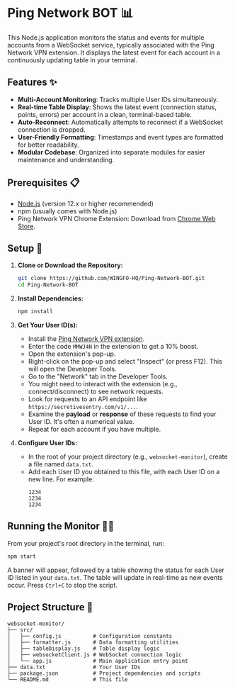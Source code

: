 # Ping Network BOT 📊

This Node.js application monitors the status and events for multiple accounts from a WebSocket service, typically associated with the Ping Network VPN extension. It displays the latest event for each account in a continuously updating table in your terminal.

## Features ✨

* **Multi-Account Monitoring**: Tracks multiple User IDs simultaneously.
* **Real-time Table Display**: Shows the latest event (connection status, points, errors) per account in a clean, terminal-based table.
* **Auto-Reconnect**: Automatically attempts to reconnect if a WebSocket connection is dropped.
* **User-Friendly Formatting**: Timestamps and event types are formatted for better readability.
* **Modular Codebase**: Organized into separate modules for easier maintenance and understanding.

## Prerequisites 📋

* [Node.js](https://nodejs.org/) (version 12.x or higher recommended)
* npm (usually comes with Node.js)
* Ping Network VPN Chrome Extension: Download from [Chrome Web Store](https://chromewebstore.google.com/detail/ping-network-vpn/geeedmdpncfeomhgbjeafcahepjelimg).

## Setup 🚀

1.  **Clone or Download the Repository:**
    ```bash
    git clone https://github.com/WINGFO-HQ/Ping-Network-BOT.git
    cd Ping-Network-BOT
    ```

2.  **Install Dependencies:**
    ```bash
    npm install
    ```

3.  **Get Your User ID(s):**
    * Install the [Ping Network VPN extension](https://chromewebstore.google.com/detail/ping-network-vpn/geeedmdpncfeomhgbjeafcahepjelimg).
    * Enter the code `MMWJ4N` in the extension to get a 10% boost.
    * Open the extension's pop-up.
    * Right-click on the pop-up and select "Inspect" (or press F12). This will open the Developer Tools.
    * Go to the "Network" tab in the Developer Tools.
    * You might need to interact with the extension (e.g., connect/disconnect) to see network requests.
    * Look for requests to an API endpoint like `https://secretivesentry.com/v1/...`.
    * Examine the **payload** or **response** of these requests to find your User ID. It's often a numerical value.
    * Repeat for each account if you have multiple.

4.  **Configure User IDs:**
    * In the root of your project directory (e.g., `websocket-monitor`), create a file named `data.txt`.
    * Add each User ID you obtained to this file, with each User ID on a new line. For example:
        ```
        1234
        1234
        1234
        ```

## Running the Monitor 🏃‍♂️

From your project's root directory in the terminal, run:

```bash
npm start
```

A banner will appear, followed by a table showing the status for each User ID listed in your `data.txt`. The table will update in real-time as new events occur. Press `Ctrl+C` to stop the script.

## Project Structure 📁

```
websocket-monitor/
├── src/
│   ├── config.js          # Configuration constants
│   ├── formatter.js       # Data formatting utilities
│   ├── tableDisplay.js    # Table display logic
│   ├── websocketClient.js # WebSocket connection logic
│   └── app.js             # Main application entry point
├── data.txt               # Your User IDs
├── package.json           # Project dependencies and scripts
└── README.md              # This file
```
